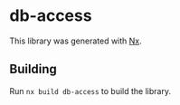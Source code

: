 # db-access

This library was generated with [Nx](https://nx.dev).

## Building

Run `nx build db-access` to build the library.
